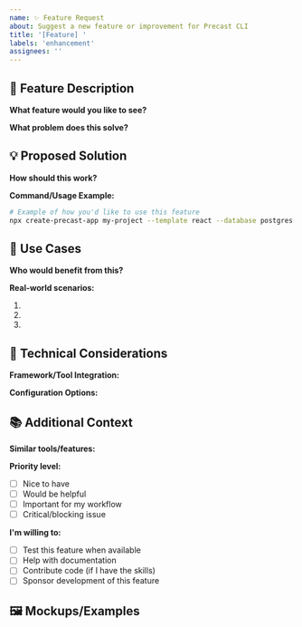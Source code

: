 ```yaml
---
name: ✨ Feature Request
about: Suggest a new feature or improvement for Precast CLI
title: '[Feature] '
labels: 'enhancement'
assignees: ''
---
```


## 🚀 Feature Description

**What feature would you like to see?**
<!-- A clear and concise description of the feature you're requesting -->

**What problem does this solve?**
<!-- Describe the problem or pain point this feature would address -->

## 💡 Proposed Solution

**How should this work?**
<!-- Describe your ideal solution in detail -->

**Command/Usage Example:**
```bash
# Example of how you'd like to use this feature
npx create-precast-app my-project --template react --database postgres --auth supabase
```

## 🎯 Use Cases

**Who would benefit from this?**
<!-- Describe the types of developers or projects that would use this -->

**Real-world scenarios:**
1. <!-- Example scenario 1 -->
2. <!-- Example scenario 2 -->
3. <!-- Example scenario 3 -->

## 🔧 Technical Considerations

**Framework/Tool Integration:**
<!-- Which frameworks, tools, or services should this integrate with? -->

**Configuration Options:**
<!-- What options or customizations should be available? -->

## 📚 Additional Context

**Similar tools/features:**
<!-- Are there similar implementations in other tools we could reference? -->

**Priority level:**
- [ ] Nice to have
- [ ] Would be helpful
- [ ] Important for my workflow
- [ ] Critical/blocking issue

**I'm willing to:**
- [ ] Test this feature when available
- [ ] Help with documentation
- [ ] Contribute code (if I have the skills)
- [ ] Sponsor development of this feature

## 🖼️ Mockups/Examples

<!-- Add any mockups, examples, or references that help illustrate the feature -->